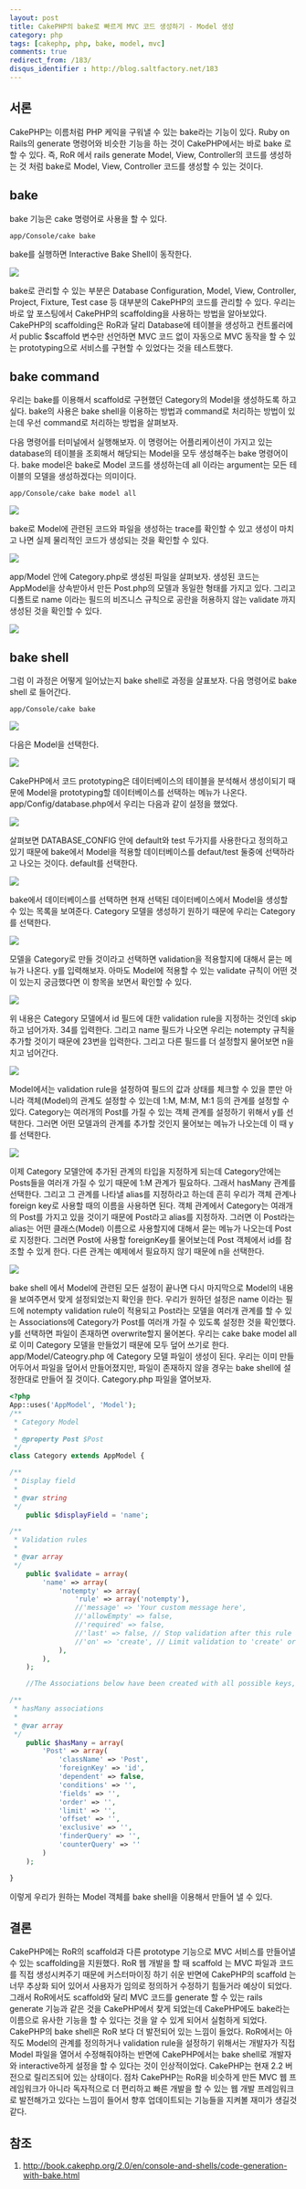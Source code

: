 ```yaml
---
layout: post
title: CakePHP의 bake로 빠르게 MVC 코드 생성하기 - Model 생성
category: php
tags: [cakephp, php, bake, model, mvc]
comments: true
redirect_from: /183/
disqus_identifier : http://blog.saltfactory.net/183
---
```


## 서론

CakePHP는 이름처럼 PHP 케익을 구워낼 수 있는 bake라는 기능이 있다. Ruby on Rails의 generate 명령어와 비슷한 기능을 하는 것이 CakePHP에서는 바로 bake 로 할 수 있다. 즉, RoR 에서 rails generate Model, View, Controller의 코드를 생성하는 것 처럼 bake로 Model, View, Controller 코드를 생성할 수 있는 것이다.

<!--more-->

## bake

bake 기능은 cake 명령어로 사용을 할 수 있다.


```
app/Console/cake bake
```

bake를 실행하면 Interactive Bake Shell이 동작한다.

![](http://hbn-blog-assets.s3.ap-northeast-2.amazonaws.com/saltfactory/images/0751de0c-5afe-4585-b7cd-af8cc1e5fdf3)

bake로 관리할 수 있는 부분은 Database Configuration, Model, View, Controller, Project, Fixture, Test case 등 대부분의 CakePHP의 코드를 관리할 수 있다.
우리는 바로 앞 포스팅에서 CakePHP의 scaffolding을 사용하는 방법을 알아보았다. CakePHP의 scaffolding은 RoR과 달리 Database에 테이블을 생성하고 컨트롤러에서 public $scaffold 변수만 선언하면 MVC 코드 없이 자동으로 MVC 동작을 할 수 있는 prototyping으로 서비스를 구현할 수 있었다는 것을 테스트했다.

## bake command

우리는 bake를 이용해서 scaffold로 구현했던 Category의 Model을 생성하도록 하고 싶다.
bake의 사용은 bake shell을 이용하는 방법과 command로 처리하는 방법이 있는데 우선 command로 처리하는 방법을 살펴보자.

다음 명령어를 터미널에서 실행해보자. 이 명령어는 어플리케이션이 가지고 있는 database의 테이블을 조회해서 해당되는 Model을 모두 생성해주는 bake 명령어이다. bake model은 bake로 Model 코드를 생성하는데 all 이라는 argument는 모든 테이블의 모델을 생성하겠다는 의미이다.

```
app/Console/cake bake model all
```

![](http://hbn-blog-assets.s3.ap-northeast-2.amazonaws.com/saltfactory/images/7c842012-2064-4203-bc68-65263278fae3)

bake로 Model에 관련된 코드와 파일을 생성하는 trace를 확인할 수 있고 생성이 마치고 나면 실제 물리적인 코드가 생성되는 것을 확인할 수 있다.


![](http://hbn-blog-assets.s3.ap-northeast-2.amazonaws.com/saltfactory/images/ab173e92-b3c2-4bc3-a043-1dd4b91d4f29)

app/Model 안에 Category.php로 생성된  파일을 살펴보자. 생성된 코드는 AppModel을 상속받아서 만든 Post.php의 모델과 동일한 형태를 가지고 있다. 그리고 디폴트로 name 이라는 필드의 비즈니스 규칙으로 공란을 허용하지 않는 validate 까지 생성된 것을 확인할 수 있다.

![](http://hbn-blog-assets.s3.ap-northeast-2.amazonaws.com/saltfactory/images/25e60842-ffe1-4880-8032-bd0377dcd2b5)


## bake shell

그럼 이 과정은 어떻게 일어났는지 bake shell로 과정을 살표보자. 다음 명령어로 bake shell 로 들어간다.

```
app/Console/cake bake
```

![](http://hbn-blog-assets.s3.ap-northeast-2.amazonaws.com/saltfactory/images/4da0d521-479e-4fd3-a66e-d52ad6eff183)

다음은 Model을 선택한다.

![](http://hbn-blog-assets.s3.ap-northeast-2.amazonaws.com/saltfactory/images/777305fe-cf30-4763-8447-41de04942da2)

CakePHP에서 코드 prototyping은 데이터베이스의 테이블을 분석해서 생성이되기 때문에 Model을 prototyping할 데이터베이스를 선택하는 메뉴가 나온다.
app/Config/database.php에서 우리는 다음과 같이 설정을 했었다.

![](http://hbn-blog-assets.s3.ap-northeast-2.amazonaws.com/saltfactory/images/30314d60-b27f-46db-95b9-be1b3a973def)

살펴보면 DATABASE_CONFIG 안에 default와 test 두가지를 사용한다고 정의하고 있기 때문에 bake에서 Model을 적용할 데이터베이스를 defaut/test 둘중에 선택하라고 나오는 것이다. default를 선택한다.

![](http://hbn-blog-assets.s3.ap-northeast-2.amazonaws.com/saltfactory/images/58c9a307-a1d0-4a7d-90f8-e82a786d9322)

bake에서 데이터베이스를 선택하면 현재 선택된 데이터베이스에서 Model을 생성할 수 있는 목록을 보여준다. Category 모델을 생성하기 원하기 때문에 우리는 Category를 선택한다.

![](http://hbn-blog-assets.s3.ap-northeast-2.amazonaws.com/saltfactory/images/cacb188a-6841-4bad-9d0b-8bda6636c312)

모델을 Category로 만들 것이라고 선택하면 validation을 적용할지에 대해서 묻는 메뉴가 나온다. y를 입력해보자. 아마도 Model에 적용할 수 있는 validate 규칙이 어떤 것이 있는지 궁금했다면 이 항목을 보면서 확인할 수 있다.

![](http://hbn-blog-assets.s3.ap-northeast-2.amazonaws.com/saltfactory/images/f5780bbf-8b3d-4bf7-b8f4-1705038a451d)

위 내용은 Category 모델에서 id 필드에 대한 validation rule을 지정하는 것인데 skip 하고 넘어가자. 34를 입력한다. 그리고 name 필드가 나오면 우리는 notempty 규칙을 추가할 것이기 때문에 23번을 입력한다. 그리고 다른 필드를 더 설정할지 물어보면 n을 치고 넘어간다.

![](http://hbn-blog-assets.s3.ap-northeast-2.amazonaws.com/saltfactory/images/a75cbf5e-927f-48c4-b71b-7e97ee8ad082)

Model에서는 validation rule을 설정하여 필드의 값과 상태를 체크할 수 있을 뿐만 아니라 객체(Model)의 관계도 설정할 수 있는데 1:M, M:M, M:1 등의 관계를 설정할 수 있다. Category는 여러개의 Post를 가질 수 있는 객체 관계를 설정하기 위해서 y를 선택한다. 그러면 어떤 모델과의 관계를 추가할 것인지 물어보는 메뉴가 나오는데 이 때 y를 선택한다.

![](http://hbn-blog-assets.s3.ap-northeast-2.amazonaws.com/saltfactory/images/50cf182e-cede-45cb-aaa4-5c284893f518)

이제 Category 모델안에 추가된 관계의 타입을 지정하게 되는데 Category안에는 Posts들을 여러개 가질 수 있기 때문에 1:M 관계가 필요하다. 그래서 hasMany 관계를 선택한다. 그리고 그 관계를 나타낼 alias를 지정하라고 하는데 흔히 우리가 객체 관계나 foreign key로 사용할 때의 이름을 사용하면 된다. 객체 관계에서 Category는 여래개의 Post를 가지고 있을 것이기 때문에 Post라고 alias를 지정하자. 그러면 이 Post라는 alias는 어떤 클래스(Model) 이름으로 사용할지에 대해서 묻는 메뉴가 나오는데 Post로 지정한다. 그러면 Post에 사용할 foreignKey를 물어보는데 Post 객체에서 id를 참조할 수 있게 한다. 다른 관계는 예제에서 필요하지 않기 때문에 n을 선택한다.

![](http://hbn-blog-assets.s3.ap-northeast-2.amazonaws.com/saltfactory/images/05583f00-45ce-49b2-8d59-74f5d9786798)

bake shell 에서 Model에 관련된 모든 설정이 끝나면 다시 마지막으로 Model의 내용을 보여주면서 맞게 설정되었는지 확인을 한다. 우리가 원하던 설정은 name 이라는 필드에 notempty validation rule이 적용되고 Post라는 모델을 여러개 관계를 할 수 있는 Associations에 Category가 Post를 여러개 가질 수 있도록 설정한 것을 확인했다. y를 선택하면 파일이 존재하면 overwrite할지 물어본다. 우리는 cake bake model all 로 이미 Category 모델을 만들었기 때문에 모두 덮어 쓰기로 한다.
app/Model/Cateogry.php 에 Category 모델 파일이 생성이 된다. 우리는 이미 만들어두어서 파일을 덮어서 만들어졌지만, 파일이 존재하지 않을 경우는 bake shell에 설정한대로 만들어 질 것이다. Category.php 파일을 열어보자.


```php
<?php
App::uses('AppModel', 'Model');
/**
 * Category Model
 *
 * @property Post $Post
 */
class Category extends AppModel {

/**
 * Display field
 *
 * @var string
 */
	public $displayField = 'name';

/**
 * Validation rules
 *
 * @var array
 */
	public $validate = array(
		'name' => array(
			'notempty' => array(
				'rule' => array('notempty'),
				//'message' => 'Your custom message here',
				//'allowEmpty' => false,
				//'required' => false,
				//'last' => false, // Stop validation after this rule
				//'on' => 'create', // Limit validation to 'create' or 'update' operations
			),
		),
	);

	//The Associations below have been created with all possible keys, those that are not needed can be removed

/**
 * hasMany associations
 *
 * @var array
 */
	public $hasMany = array(
		'Post' => array(
			'className' => 'Post',
			'foreignKey' => 'id',
			'dependent' => false,
			'conditions' => '',
			'fields' => '',
			'order' => '',
			'limit' => '',
			'offset' => '',
			'exclusive' => '',
			'finderQuery' => '',
			'counterQuery' => ''
		)
	);

}
```

이렇게 우리가 원하는 Model 객체를 bake shell을 이용해서 만들어 낼 수 있다.

## 결론

CakePHP에는 RoR의 scaffold과 다른 prototype 기능으로 MVC 서비스를 만들어낼 수 있는 scaffolding을 지원했다.  RoR 웹 개발을 할 때 scaffold 는 MVC 파일과 코드를 직접 생성시켜주기 때문에 커스터마이징 하기 쉬운 반면에 CakePHP의 scaffold 는 너무 추상화 되어 있어서 사용자가 임의로 정의하거 수정하기 힘들거라 예상이 되었다. 그래서 RoR에서도 scaffold와 달리 MVC 코드를 generate 할 수 있는 rails generate 기능과 같은 것을 CakePHP에서 찾게 되었는데 CakePHP에도 bake라는 이름으로 유사한 기능을 할 수 있다는 것을 알 수 있게 되어서 실험하게 되었다. CakePHP의 bake shell은 RoR 보다 더 발전되어 있는 느낌이 들었다. RoR에서는 아직도 Model의 관계를 정의하거나 validation rule을 설정하기 위해서는 개발자가 직접 Model 파일을 열어서 수정해줘야하는 반면에 CakePHP에서는 bake shell로 개발자와 interactive하게 설정을 할 수 있다는 것이 인상적이었다. CakePHP는 현재 2.2 버전으로 릴리즈되어 있는 상태이다. 점차 CakePHP는 RoR을 비슷하게 만든 MVC 웹 프레임워크가 아니라 독자적으로 더 편리하고 빠른 개발을 할 수 있는 웹 개발 프레임워크로 발전해가고 있다는 느낌이 들어서 향후 업데이트되는 기능들을 지켜볼 재미가 생길것 같다.

## 참조

1. http://book.cakephp.org/2.0/en/console-and-shells/code-generation-with-bake.html


